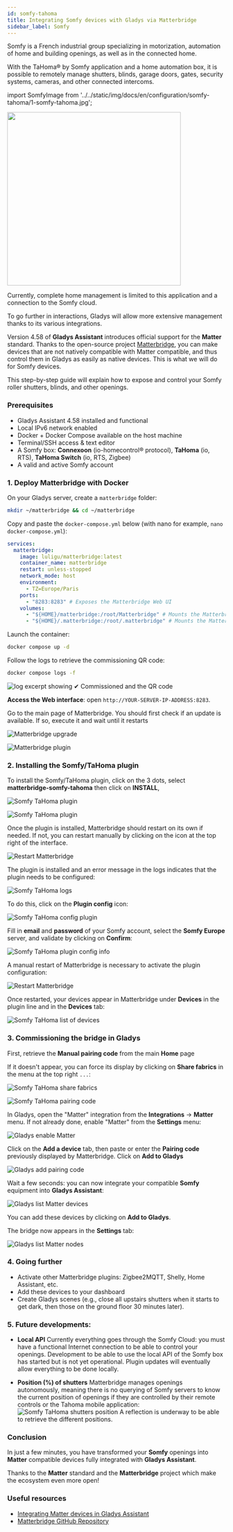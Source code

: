 ```yaml
---
id: somfy-tahoma
title: Integrating Somfy devices with Gladys via Matterbridge
sidebar_label: Somfy
---
```


Somfy is a French industrial group specializing in motorization, automation of home and building openings, as well as in the connected home.

With the TaHoma® by Somfy application and a home automation box, it is possible to remotely manage shutters, blinds, garage doors, gates, security systems, cameras, and other connected intercoms.

import SomfyImage from '../../static/img/docs/en/configuration/somfy-tahoma/1-somfy-tahoma.jpg';

<img src={SomfyImage} height="400"/>

Currently, complete home management is limited to this application and a connection to the Somfy cloud.

To go further in interactions, Gladys will allow more extensive management thanks to its various integrations.

Version 4.58 of **Gladys Assistant** introduces official support for the **Matter** standard.
Thanks to the open-source project [Matterbridge](https://github.com/luligu/matterbridge), you can make devices that are not natively compatible with Matter compatible, and thus control them in Gladys as easily as native devices.
This is what we will do for Somfy devices.

This step-by-step guide will explain how to expose and control your Somfy roller shutters, blinds, and other openings.

### Prerequisites

- Gladys Assistant 4.58 installed and functional
- Local IPv6 network enabled
- Docker + Docker Compose available on the host machine
- Terminal/SSH access & text editor
- A Somfy box: **Connexoon** (io-homecontrol® protocol), **TaHoma** (io, RTS), **TaHoma Switch** (io, RTS, Zigbee)
- A valid and active Somfy account

### 1. Deploy Matterbridge with Docker

On your Gladys server, create a `matterbridge` folder:

```bash
mkdir ~/matterbridge && cd ~/matterbridge
```

Copy and paste the `docker-compose.yml` below (with nano for example, `nano docker-compose.yml`):

```yaml
services:
  matterbridge:
    image: luligu/matterbridge:latest
    container_name: matterbridge
    restart: unless-stopped
    network_mode: host
    environment:
      - TZ=Europe/Paris
    ports:
      - "8283:8283" # Exposes the Matterbridge Web UI
    volumes:
      - "${HOME}/matterbridge:/root/Matterbridge" # Mounts the Matterbridge plugin directory
      - "${HOME}/.matterbridge:/root/.matterbridge" # Mounts the Matterbridge storage directory
```

Launch the container:

```bash
docker compose up -d
```

Follow the logs to retrieve the commissioning QR code:

```bash
docker compose logs -f
```

![log excerpt showing `✔ Commissioned` and the QR code](../../static/img/docs/en/configuration/shelly/1-matterbridge-logs.png)

**Access the Web interface**: open `http://YOUR-SERVER-IP-ADDRESS:8283`.

Go to the main page of Matterbridge. You should first check if an update is available. If so, execute it and wait until it restarts

![Matterbridge upgrade](../../static/img/docs/en/configuration/shelly/2-matterbridge-upgrade.png)

![Matterbridge plugin](../../static/img/docs/en/configuration/shelly/3-matterbridge-up-to-date.png)

### 2. Installing the Somfy/TaHoma plugin

To install the Somfy/TaHoma plugin, click on the 3 dots, select **matterbridge-somfy-tahoma** then click on **INSTALL**,

![Somfy TaHoma plugin](../../static/img/docs/en/configuration/somfy-tahoma/2-somfy-tahoma-plugin-1.png)

![Somfy TaHoma plugin](../../static/img/docs/en/configuration/somfy-tahoma/3-somfy-tahoma-plugin-2.png)

Once the plugin is installed, Matterbridge should restart on its own if needed. If not, you can restart manually by clicking on the icon at the top right of the interface.

![Restart Matterbridge](../../static/img/docs/en/configuration/somfy-tahoma/4-somfy-tahoma-restart-matterbridge.png)

The plugin is installed and an error message in the logs indicates that the plugin needs to be configured:

![Somfy TaHoma logs](../../static/img/docs/en/configuration/somfy-tahoma/5-somfy-tahoma-logs.jpg)

To do this, click on the **Plugin config** icon:

![Somfy TaHoma config plugin](../../static/img/docs/en/configuration/somfy-tahoma/6-somfy-tahoma-config-plugin.png)

Fill in **email** and **password** of your Somfy account, select the **Somfy Europe** server, and validate by clicking on **Confirm**:

![Somfy TaHoma plugin config info](../../static/img/docs/en/configuration/somfy-tahoma/7-somfy-tahoma-plugin-config-info.png)

A manual restart of Matterbridge is necessary to activate the plugin configuration:

![Restart Matterbridge](../../static/img/docs/en/configuration/somfy-tahoma/8-somfy-tahoma-restart-mattebridge.png)

Once restarted, your devices appear in Matterbridge under **Devices** in the plugin line and in the **Devices** tab:

![Somfy TaHoma list of devices](../../static/img/docs/en/configuration/somfy-tahoma/9-somfy-tahoma-list-of-devices.png)

### 3. Commissioning the bridge in Gladys

First, retrieve the **Manual pairing code** from the main **Home** page

If it doesn't appear, you can force its display by clicking on **Share fabrics** in the menu at the top right `...`:

![Somfy TaHoma share fabrics](../../static/img/docs/en/configuration/somfy-tahoma/10-somfy-tahoma-share-fabrics.png)

![Somfy TaHoma pairing code](../../static/img/docs/en/configuration/somfy-tahoma/11-somfy-tahoma-pairing-code.png)

In Gladys, open the "Matter" integration from the **Integrations** → **Matter** menu.
If not already done, enable "Matter" from the **Settings** menu:

![Gladys enable Matter](../../static/img/docs/en/configuration/somfy-tahoma/12-gladys-enable-matter.png)

Click on the **Add a device** tab, then paste or enter the **Pairing code** previously displayed by Matterbridge. Click on **Add to Gladys**

![Gladys add pairing code](../../static/img/docs/en/configuration/somfy-tahoma/13-gladys-add-pairing-code.png)

Wait a few seconds: you can now integrate your compatible **Somfy** equipment into **Gladys Assistant**:

![Gladys list Matter devices](../../static/img/docs/en/configuration/somfy-tahoma/14-gladys-list-matter-devices.png)

You can add these devices by clicking on **Add to Gladys**.

The bridge now appears in the **Settings** tab:

![Gladys list Matter nodes](../../static/img/docs/en/configuration/somfy-tahoma/15-gladys-list-nodes.png)

### 4. Going further

- Activate other Matterbridge plugins: Zigbee2MQTT, Shelly, Home Assistant, etc.
- Add these devices to your dashboard
- Create Gladys scenes (e.g., close all upstairs shutters when it starts to get dark, then those on the ground floor 30 minutes later).

### 5. Future developments:

- **Local API**
  Currently everything goes through the Somfy Cloud: you must have a functional Internet connection to be able to control your openings.
  Development to be able to use the local API of the Somfy box has started but is not yet operational. Plugin updates will eventually allow everything to be done locally.

- **Position (%) of shutters**
  Matterbridge manages openings autonomously, meaning there is no querying of Somfy servers to know the current position of openings if they are controlled by their remote controls or the Tahoma mobile application:
  ![Somfy TaHoma shutters position](../../static/img/docs/en/configuration/somfy-tahoma/16-mattebridge-shutters-position.png)
  A reflection is underway to be able to retrieve the different positions.

### Conclusion

In just a few minutes, you have transformed your **Somfy** openings into **Matter** compatible devices fully integrated with **Gladys Assistant**.

Thanks to the **Matter** standard and the **Matterbridge** project which make the ecosystem even more open!

### Useful resources

- [Integrating Matter devices in Gladys Assistant](/docs/integrations/matter/)
- [Matterbridge GitHub Repository](https://github.com/luligu/matterbridge)
